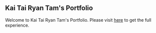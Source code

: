 ## Kai Tai Ryan Tam's Portfolio

Welcome to Kai Tai Ryan Tam's Portfolio. Please visit [here](https://ryan-kttam.github.io/) to get the full experience.

